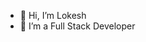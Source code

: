 - 👋 Hi, I’m Lokesh
- 👀 I’m a Full Stack Developer

<!---
Loki1204/Loki1204 is a ✨ special ✨ repository because its `README.md` (this file) appears on your GitHub profile.
You can click the Preview link to take a look at your changes.
--->
